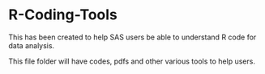 # R-Coding-Tools

This has been created to help SAS users be able to understand R code for data analysis.

This file folder will have codes, pdfs and other various tools to help users. 
